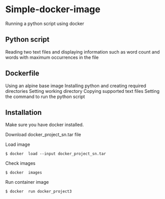 # Simple-docker-image
Running a python script using docker

## Python script 
Reading two text files and displaying information such as word count and words with maximum occurrences in the file

## Dockerfile
Using an alpine base image
Installing python and creating required directories
Setting working directory 
Copying supported text files
Setting the command to run the python script

## Installation 

Make sure you have docker installed.

Download docker_project_sn.tar file

Load image

```
$ docker  load --input docker_project_sn.tar
```
Check images
```
$ docker  images
```
Run container image
```
$ docker  run docker_project3
```
